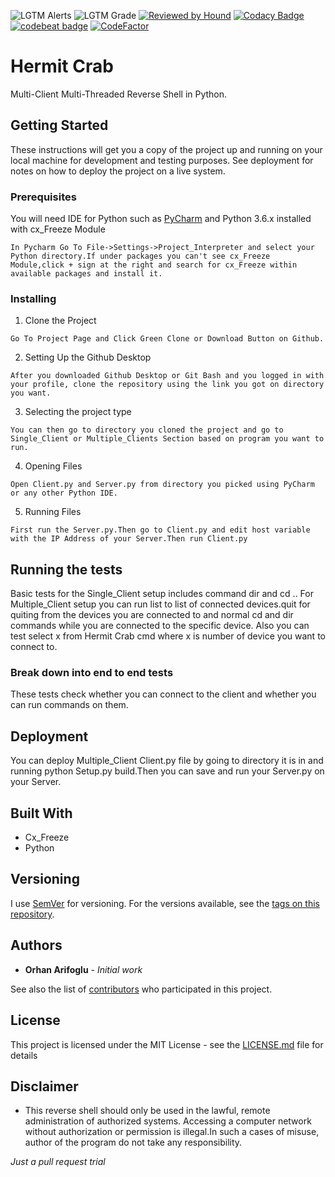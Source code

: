![LGTM Alerts](https://img.shields.io/lgtm/alerts/github/orhanarifoglu/Hermit-Crab)
![LGTM Grade](https://img.shields.io/lgtm/grade/python/github/orhanarifoglu/Hermit-Crab)
[![Reviewed by Hound](https://img.shields.io/badge/Reviewed_by-Hound-8E64B0.svg)](https://houndci.com)
[![Codacy Badge](https://api.codacy.com/project/badge/Grade/908348bb139a4dd29b19393aa870d670)](https://www.codacy.com/manual/orhanarifoglu/Hermit-Crab?utm_source=github.com&utm_medium=referral&utm_content=orhanarifoglu/Hermit-Crab&utm_campaign=Badge_Grade)
[![codebeat badge](https://codebeat.co/badges/cab8942c-7e5a-4b7f-a233-4f21943d3ad6)](https://codebeat.co/projects/github-com-orhanarifoglu-hermit-crab-master)
[![CodeFactor](https://www.codefactor.io/repository/github/orhanarifoglu/hermit-crab/badge)](https://www.codefactor.io/repository/github/orhanarifoglu/hermit-crab)

# Hermit Crab

Multi-Client Multi-Threaded Reverse Shell in Python.

## Getting Started

These instructions will get you a copy of the project up and running on your
local machine for development and testing purposes. See deployment for notes on
how to deploy the project on a live system.

### Prerequisites

You will need IDE for Python such as
[PyCharm](https://www.jetbrains.com/pycharm/) and Python 3.6.x installed with
cx_Freeze Module

```
In Pycharm Go To File->Settings->Project_Interpreter and select your Python directory.If under packages you can't see cx_Freeze Module,click + sign at the right and search for cx_Freeze within available packages and install it.
```

### Installing

1. Clone the Project

```
Go To Project Page and Click Green Clone or Download Button on Github.
```

2. Setting Up the Github Desktop

```
After you downloaded Github Desktop or Git Bash and you logged in with your profile, clone the repository using the link you got on directory you want.
```

3. Selecting the project type

```
You can then go to directory you cloned the project and go to Single_Client or Multiple_Clients Section based on program you want to run.
```

4. Opening Files

```
Open Client.py and Server.py from directory you picked using PyCharm or any other Python IDE.
```

5. Running Files

```
First run the Server.py.Then go to Client.py and edit host variable with the IP Address of your Server.Then run Client.py
```

## Running the tests

Basic tests for the Single_Client setup includes command dir and cd .. For
Multiple_Client setup you can run list to list of connected devices.quit for
quiting from the devices you are connected to and normal cd and dir commands
while you are connected to the specific device. Also you can test select x from
Hermit Crab cmd where x is number of device you want to connect to.

### Break down into end to end tests

These tests check whether you can connect to the client and whether you can run
commands on them.

## Deployment

You can deploy Multiple_Client Client.py file by going to directory it is in and
running python Setup.py build.Then you can save and run your Server.py on your
Server.

## Built With

- Cx_Freeze
- Python

## Versioning

I use [SemVer](http://semver.org/) for versioning. For the versions available,
see the [tags on this repository](https://github.com/your/project/tags).

## Authors

- **Orhan Arifoglu** - _Initial work_

See also the list of
[contributors](https://github.com/lemikistu/Hermit-Crab/graphs/contributors) who
participated in this project.

## License

This project is licensed under the MIT License - see the
[LICENSE.md](LICENSE.md) file for details

## Disclaimer

- This reverse shell should only be used in the lawful, remote administration of
  authorized systems. Accessing a computer network without authorization or
  permission is illegal.In such a cases of misuse, author of the program do not
  take any responsibility.

_Just a pull request trial_
